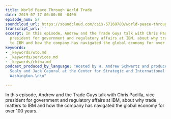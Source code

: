 ```yaml
---
title: World Peace Through World Trade
date: 2019-07-17 00:00:00 -0400
episode_num: 57
soundcloud_url: https://soundcloud.com/csis-57169780/world-peace-through-world-trade
transcript_url: ''
excerpt: In this episode, Andrew and the Trade Guys talk with Chris Padilla, vice
  president for government and regulatory affairs at IBM, about why trade matters
  to IBM and how the company has navigated the global economy for over 100 years.
keywords:
- _keywords/wto.md
- _keywords/services.md
- _keywords/china.md
podcast_produced_by_language: "Hosted by H. Andrew Schwartz and produced by Brieana
  Sealy and Jack Caporal at the Center for Strategic and International Studies in
  Washington.\n\n"

---
```

In this episode, Andrew and the Trade Guys talk with Chris Padilla, vice president for government and regulatory affairs at IBM, about why trade matters to IBM and how the company has navigated the global economy for over 100 years.